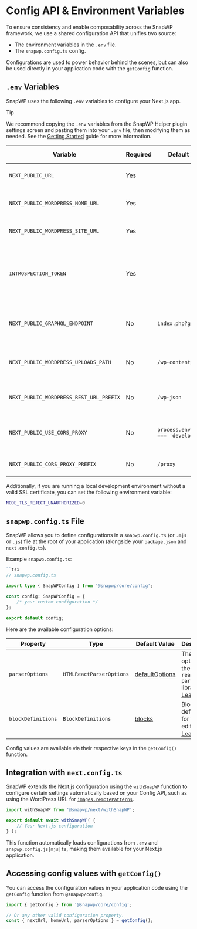 # Config API & Environment Variables

To ensure consistency and enable composability across the SnapWP framework, we use a shared configuration API that unifies two source:

-   The environment variables in the `.env` file.
-   The `snapwp.config.ts` config.

Configurations are used to power behavior behind the scenes, but can also be used directly in your application code with the `getConfig` function.

## `.env` Variables

SnapWP uses the following `.env` variables to configure your Next.js app.

> [!TIP]
> We recommend copying the `.env` variables from the SnapWP Helper plugin settings screen and pasting them into your `.env` file, then modifying them as needed.
> See the [Getting Started](getting-started.md#backend-setup) guide for more information.

| Variable                                | Required | Default Value                            | Description                                                                       | Available via `getConfig() |
| --------------------------------------- | -------- | ---------------------------------------- | --------------------------------------------------------------------------------- | -------------------------- |
| `NEXT_PUBLIC_URL`                       | Yes      |                                          | The URL of the Next.js site.                                                      | `nextUrl`                  |
| `NEXT_PUBLIC_WORDPRESS_HOME_URL`        | Yes      |                                          | The WordPress frontend domain URL.                                                | `homeUrl`                  |
| `NEXT_PUBLIC_WORDPRESS_SITE_URL`        | Yes      |                                          | The WordPress site URL.                                                           | `siteUrl`                  |
| `INTROSPECTION_TOKEN`                   | Yes      |                                          | Token used for authenticating GraphQL introspection queries with GraphQL Codegen. | N/A                        |
| `NEXT_PUBLIC_GRAPHQL_ENDPOINT`          | No       | `index.php?graphql`                      | The relative path to the WordPress GraphQL endpoint.                              | `graphqlEndpoint`          |
| `NEXT_PUBLIC_WORDPRESS_UPLOADS_PATH`    | No       | `/wp-content/uploads`                    | The relative path to the WordPress uploads directory.                             | `uploadsDirectory`         |
| `NEXT_PUBLIC_WORDPRESS_REST_URL_PREFIX` | No       | `/wp-json`                               | The WordPress REST API URL prefix.                                                | `restUrlPrefix`            |
| `NEXT_PUBLIC_USE_CORS_PROXY`            | No       | `process.env.NODE_ENV === 'development'` | Whether to use a CORS proxy for the WordPress API.                                | `useCorsProxy`             |
| `NEXT_PUBLIC_CORS_PROXY_PREFIX`         | No       | `/proxy`                                 | The prefix of the CORS proxy.                                                     | `corsProxyPrefix`          |

Additionally, if you are running a local development environment without a valid SSL certificate, you can set the following environment variable:

```bash
NODE_TLS_REJECT_UNAUTHORIZED=0
```

## `snapwp.config.ts` File

SnapWP allows you to define configurations in a `snapwp.config.ts` (or `.mjs` or `.js`) file at the root of your application (alongside your `package.json` and `next.config.ts`).

Example `snapwp.config.ts`:

```ts
``tsx
// snapwp.config.ts

import type { SnapWPConfig } from '@snapwp/core/config';

const config: SnapWPConfig = {
	/* your custom configuration */
};

export default config;
```

Here are the available configuration options:

| Property           | Type                     | Default Value                                                   | Description                                                                                                                                     |
| ------------------ | ------------------------ | --------------------------------------------------------------- | ----------------------------------------------------------------------------------------------------------------------------------------------- |
| `parserOptions`    | `HTMLReactParserOptions` | [defaultOptions](../packages/next/src/react-parser/options.tsx) | The default options for the `html-react-parser` library.<br />[Learn more](./overloading-wp-behavior.md#2-pass-customparseroptions-to-overload) |
| `blockDefinitions` | `BlockDefinitions`       | [blocks](../packages/blocks/src/blocks/index.ts)                | Block definitions for the editor.<br />[Learn more](./overloading-wp-behavior.md#overloading-blocks)                                            |

Config values are available via their respective keys in the `getConfig()` function.

## Integration with `next.config.ts`

SnapWP extends the Next.js configuration using the `withSnapWP` function to configure certain settings automatically based on your Config API, such as using the WordPress URL for [`images.remotePatterns`](https://nextjs.org/docs/app/api-reference/components/image#remotepatterns).

```ts
import withSnapWP from '@snapwp/next/withSnapWP';

export default await withSnapWP( {
	// Your Next.js configuration
} );
```

This function automatically loads configurations from `.env` and `snapwp.config.js|mjs|ts`, making them available for your Next.js application.

## Accessing config values with `getConfig()`

You can access the configuration values in your application code using the `getConfig` function from `@snapwp/config`.

```ts
import { getConfig } from '@snapwp/core/config';

// Or any other valid configuration property.
const { nextUrl, homeUrl, parserOptions } = getConfig();
```
